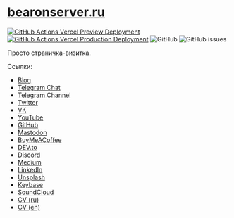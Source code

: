 # [bearonserver.ru](https://bearonserver.ru)

[![GitHub Actions Vercel Preview Deployment](https://github.com/jtprogru/bearonserver.ru/actions/workflows/vercel-dev.yml/badge.svg?branch=develop)](https://github.com/jtprogru/bearonserver.ru/actions/workflows/vercel-dev.yml)
[![GitHub Actions Vercel Production Deployment](https://github.com/jtprogru/bearonserver.ru/actions/workflows/vercel-prod.yml/badge.svg?branch=main)](https://github.com/jtprogru/bearonserver.ru/actions/workflows/vercel-prod.yml)
![GitHub](https://img.shields.io/github/license/jtprogru/bearonserver.ru)
![GitHub issues](https://img.shields.io/github/issues/jtprogru/bearonserver.ru?style=plastic)

Просто страничка-визитка.

Ссылки:

- [Blog](https://jtprog.ru)
- [Telegram Chat](https://ttttt.me/jtprogru_chat)
- [Telegram Channel](https://ttttt.me/jtprogru_channel)
- [Twitter](https://twitter.com/jtprogru)
- [VK](https://vk.com/jtprogru_channel)
- [YouTube](https://www.youtube.com/channel/UCuGKtGjbVk-BtpLM1I6Yzrg)
- [GitHub](https://github.com/jtprogru)
- [Mastodon](https://mas.to/@jtprogru)
- [BuyMeACoffee](https://www.buymeacoffee.com/jtprogru)
- [DEV.to](https://dev.to/jtprogru)
- [Discord](https://discord.gg/zS2gNwt2Ka)
- [Medium](https://jtprogru.medium.com)
- [LinkedIn](https://www.linkedin.com/in/jtprogru)
- [Unsplash](https://unsplash.com/@jtprogru)
- [Keybase](https://keybase.io/jtprog)
- [SoundCloud](https://soundcloud.com/jtprogru/)
- [CV (ru)](https://savinmi.ru)
- [CV (en)](https://s11l.me)


